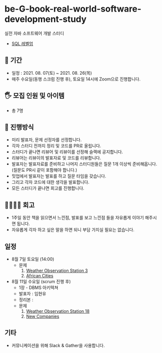 # be-G-book-real-world-software-development-study

실전 자바 소프트웨어 개발 스터디

- [SQL 레벨업](http://www.yes24.com/Product/Goods/24089836)

## 📆 기간

- 일정 : 2021. 08. 07(토) ~ 2021. 08. 26(목)
- 매주 수요일(동행 스크럼 진행 후), 토요일 14시에 Zoom으로 진행합니다.

## 🖐 모집 인원 및 아이템

- 총 7명

## 📜 진행방식

- 미리 발표자, 문제 선정자를 선정합니다.
- 각자 스터디 전까지 정리 및 코드를 PR로 올립니다.
- 스터디가 끝나면 리뷰어 및 리뷰이를 선정해 슬랙에 공지합니다.
- 리뷰어는 리뷰이의 발표자료 및 코드를 리뷰합니다.
- 발표자는 발표자료를 준비하고 나머지 스터디원들은 질문 1개 이상씩 준비해옵니다. (질문도 PR시 같이 포함해야 합니다.)
- 밋업에서 발표자는 발표를 하고 질문 타임을 갖습니다.
- 그리고 각자 코드에 대한 생각을 발표합니다.
- 모든 스터디가 끝나면 회고를 진행합니다.

## 👨‍👩‍👧‍👦 회고

- 1주일 동안 책을 읽으면서 느낀점, 발표를 보고 느낀점 들을 자유롭게 이야기 해주시면 됩니다.
- 자유롭게 각자 하고 싶은 말을 하면 되니 부담 가지실 필요는 없습니다.

## 일정

- 8월 7일 토요일 (14:00)
  - 문제
    1. [Weather Observation Station 3](https://www.hackerrank.com/challenges/weather-observation-station-3/problem)
    2. [African Cities](https://www.hackerrank.com/challenges/african-cities/problem)
- 8월 11일 수요일 (scrum 진행 후)
  - 1장 - DBMS 아키텍쳐
  - 발표자 : 임현유
  - 정리본 :
  - 문제
    1. [Weather Observation Station 18](https://www.hackerrank.com/challenges/weather-observation-station-18/problem)
    2. [New Companies](https://www.hackerrank.com/challenges/the-company/problem)

## 기타

- 커뮤니케이션을 위해 Slack & Gather을 사용합니다.
